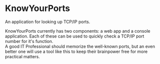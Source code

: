 # KnowYourPorts
An application for looking up TCP/IP ports.  


KnowYourPorts currently has two components:  a web app and a console application.
Each of these can be used to quickly check a TCP/IP port number for it's function.  
A good IT Professional should memorize the well-known ports, but an even better one will use a tool like this to keep their brainpower free for more practical matters.  
